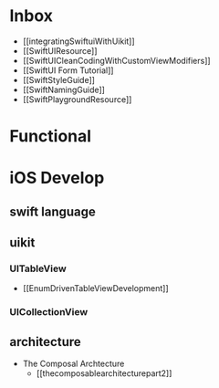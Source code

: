 # Inbox

- [[integratingSwiftuiWithUikit]]
- [[SwiftUIResource]]
- [[SwiftUICleanCodingWithCustomViewModifiers]]
- [[SwiftUI Form Tutorial]]
- [[SwiftStyleGuide]]
- [[SwiftNamingGuide]]
- [[SwiftPlaygroundResource]]

# Functional 

# iOS Develop

## swift language
## uikit
### UITableView 
 - [[EnumDrivenTableViewDevelopment]]
### UICollectionView


##
## architecture
- The Composal Archtecture
	- [[thecomposablearchitecturepart2]]
